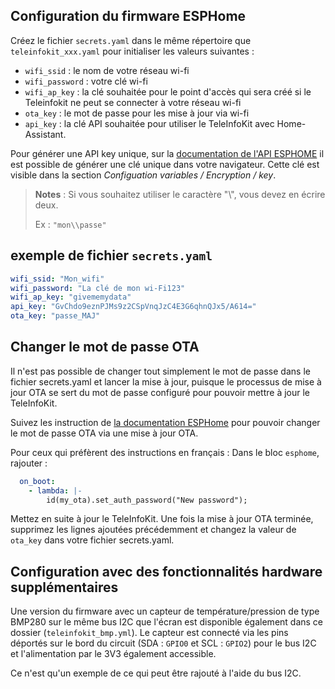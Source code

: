 ## Configuration du firmware ESPHome ##
Créez le fichier `secrets.yaml` dans le même répertoire que `teleinfokit_xxx.yaml` pour initialiser les valeurs suivantes :
* `wifi_ssid` : le nom de votre réseau wi-fi
* `wifi_password` : votre clé wi-fi
* `wifi_ap_key` : la clé souhaitée pour le point d'accès qui sera créé si le Teleinfokit ne peut se connecter à votre réseau wi-fi
* `ota_key` : le mot de passe pour les mise à jour via wi-fi
* `api_key` : la clé API souhaitée pour utiliser le TeleInfoKit avec Home-Assistant.

Pour générer une API key unique, sur la [documentation de l'API ESPHOME](https://esphome.io/components/api#configuration-variables) il est possible de générer une clé unique dans votre navigateur. Cette clé est visible dans la section *Configuation variables / Encryption / key*. 

> **Notes** : Si vous souhaitez utiliser le caractère "\\", vous devez en écrire deux.
> 
> Ex : `"mon\\passe"`

## exemple de fichier `secrets.yaml` ##
```yaml
wifi_ssid: "Mon_wifi"
wifi_password: "La clé de mon wi-Fi123"
wifi_ap_key: "givememydata"
api_key: "GvChdo9eznPJMs9z2CSpVnqJzC4E3G6qhnQJx5/A614="
ota_key: "passe_MAJ"
```

## Changer le mot de passe OTA ##
Il n'est pas possible de changer tout simplement le mot de passe dans le fichier secrets.yaml et lancer la mise à jour, puisque le processus de mise à jour OTA se sert du mot de passe configuré pour pouvoir mettre à jour le TeleInfoKit.

Suivez les instruction de [la documentation ESPHome](https://www.esphome.io/components/ota.html#updating-the-password) pour pouvoir changer le mot de passe OTA via une mise à jour OTA.

Pour ceux qui préfèrent des instructions en français :
Dans le bloc `esphome`, rajouter :
```yaml
  on_boot:
    - lambda: |-
        id(my_ota).set_auth_password("New password");
```

Mettez en suite à jour le TeleInfoKit.
Une fois la mise à jour OTA terminée, supprimez les lignes ajoutées précédemment et changez la valeur de `ota_key` dans votre fichier secrets.yaml.

## Configuration avec des fonctionnalités hardware supplémentaires

Une version du firmware avec un capteur de température/pression de type BMP280 sur le même bus I2C que l'écran est disponible également dans ce dossier (`teleinfokit_bmp.yml`). Le capteur est connecté via les pins déportés sur le bord du circuit (SDA : `GPIO0` et SCL : `GPIO2`) pour le bus I2C et l'alimentation par le 3V3 également accessible.

Ce n'est qu'un exemple de ce qui peut être rajouté à l'aide du bus I2C.